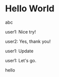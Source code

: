 # Hello World

abc

user1: Nice try!

user2: Yes, thank you!

user1: Update

user1: Let's go.

hello
